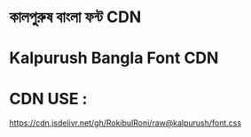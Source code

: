 # কালপুরুষ বাংলা ফন্ট CDN
# Kalpurush Bangla Font CDN


# CDN USE : 
https://cdn.jsdelivr.net/gh/RokibulRoni/raw@kalpurush/font.css

